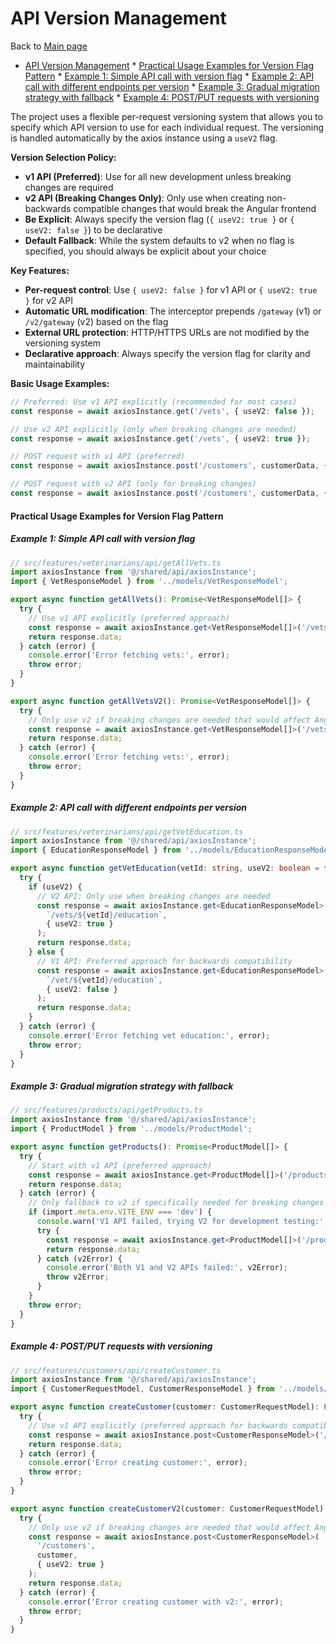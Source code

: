 # API Version Management

Back to [Main page](../README.md)

<!-- TOC -->
* [API Version Management](#api-version-management)
      * [Practical Usage Examples for Version Flag Pattern](#practical-usage-examples-for-version-flag-pattern)
        * [Example 1: Simple API call with version flag](#example-1-simple-api-call-with-version-flag)
        * [Example 2: API call with different endpoints per version](#example-2-api-call-with-different-endpoints-per-version)
        * [Example 3: Gradual migration strategy with fallback](#example-3-gradual-migration-strategy-with-fallback)
        * [Example 4: POST/PUT requests with versioning](#example-4-postput-requests-with-versioning)
<!-- TOC -->


The project uses a flexible per-request versioning system that allows you to specify which API version to use for each individual request. The versioning is handled automatically by the axios instance using a `useV2` flag.

**Version Selection Policy:**

- **v1 API (Preferred)**: Use for all new development unless breaking changes are required
- **v2 API (Breaking Changes Only)**: Only use when creating non-backwards compatible changes that would break the Angular frontend
- **Be Explicit**: Always specify the version flag (`{ useV2: true }` or `{ useV2: false }`) to be declarative
- **Default Fallback**: While the system defaults to v2 when no flag is specified, you should always be explicit about your choice

**Key Features:**

- **Per-request control**: Use `{ useV2: false }` for v1 API or `{ useV2: true }` for v2 API
- **Automatic URL modification**: The interceptor prepends `/gateway` (v1) or `/v2/gateway` (v2) based on the flag
- **External URL protection**: HTTP/HTTPS URLs are not modified by the versioning system
- **Declarative approach**: Always specify the version flag for clarity and maintainability

**Basic Usage Examples:**

```typescript
// Preferred: Use v1 API explicitly (recommended for most cases)
const response = await axiosInstance.get('/vets', { useV2: false });

// Use v2 API explicitly (only when breaking changes are needed)
const response = await axiosInstance.get('/vets', { useV2: true });

// POST request with v1 API (preferred)
const response = await axiosInstance.post('/customers', customerData, { useV2: false });

// POST request with v2 API (only for breaking changes)
const response = await axiosInstance.post('/customers', customerData, { useV2: true });
```

#### Practical Usage Examples for Version Flag Pattern

##### Example 1: Simple API call with version flag

```typescript
// src/features/veterinarians/api/getAllVets.ts
import axiosInstance from '@/shared/api/axiosInstance';
import { VetResponseModel } from '../models/VetResponseModel';

export async function getAllVets(): Promise<VetResponseModel[]> {
  try {
    // Use v1 API explicitly (preferred approach)
    const response = await axiosInstance.get<VetResponseModel[]>('/vets', { useV2: false });
    return response.data;
  } catch (error) {
    console.error('Error fetching vets:', error);
    throw error;
  }
}

export async function getAllVetsV2(): Promise<VetResponseModel[]> {
  try {
    // Only use v2 if breaking changes are needed that would affect Angular frontend
    const response = await axiosInstance.get<VetResponseModel[]>('/vets', { useV2: true });
    return response.data;
  } catch (error) {
    console.error('Error fetching vets:', error);
    throw error;
  }
}
```

##### Example 2: API call with different endpoints per version

```typescript
// src/features/veterinarians/api/getVetEducation.ts
import axiosInstance from '@/shared/api/axiosInstance';
import { EducationResponseModel } from '../models/EducationResponseModel';

export async function getVetEducation(vetId: string, useV2: boolean = false): Promise<EducationResponseModel> {
  try {
    if (useV2) {
      // V2 API: Only use when breaking changes are needed
      const response = await axiosInstance.get<EducationResponseModel>(
        `/vets/${vetId}/education`, 
        { useV2: true }
      );
      return response.data;
    } else {
      // V1 API: Preferred approach for backwards compatibility
      const response = await axiosInstance.get<EducationResponseModel>(
        `/vet/${vetId}/education`, 
        { useV2: false }
      );
      return response.data;
    }
  } catch (error) {
    console.error('Error fetching vet education:', error);
    throw error;
  }
}
```

##### Example 3: Gradual migration strategy with fallback

```typescript
// src/features/products/api/getProducts.ts
import axiosInstance from '@/shared/api/axiosInstance';
import { ProductModel } from '../models/ProductModel';

export async function getProducts(): Promise<ProductModel[]> {
  try {
    // Start with v1 API (preferred approach)
    const response = await axiosInstance.get<ProductModel[]>('/products', { useV2: false });
    return response.data;
  } catch (error) {
    // Only fallback to v2 if specifically needed for breaking changes
    if (import.meta.env.VITE_ENV === 'dev') {
      console.warn('V1 API failed, trying V2 for development testing:', error);
      try {
        const response = await axiosInstance.get<ProductModel[]>('/products', { useV2: true });
        return response.data;
      } catch (v2Error) {
        console.error('Both V1 and V2 APIs failed:', v2Error);
        throw v2Error;
      }
    }
    throw error;
  }
}
```

##### Example 4: POST/PUT requests with versioning

```typescript
// src/features/customers/api/createCustomer.ts
import axiosInstance from '@/shared/api/axiosInstance';
import { CustomerRequestModel, CustomerResponseModel } from '../models/CustomerModel';

export async function createCustomer(customer: CustomerRequestModel): Promise<CustomerResponseModel> {
  try {
    // Use v1 API explicitly (preferred approach for backwards compatibility)
    const response = await axiosInstance.post<CustomerResponseModel>('/customers', customer, { useV2: false });
    return response.data;
  } catch (error) {
    console.error('Error creating customer:', error);
    throw error;
  }
}

export async function createCustomerV2(customer: CustomerRequestModel): Promise<CustomerResponseModel> {
  try {
    // Only use v2 if breaking changes are needed that would affect Angular frontend
    const response = await axiosInstance.post<CustomerResponseModel>(
      '/customers', 
      customer, 
      { useV2: true }
    );
    return response.data;
  } catch (error) {
    console.error('Error creating customer with v2:', error);
    throw error;
  }
}
```
